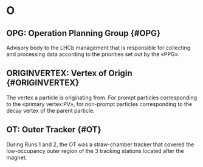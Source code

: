 # O

## OPG: Operation Planning Group {#OPG}

Advisory body to the LHCb management that is responsible for collecting and processing data according to the priorities set out by the «PPG».

## ORIGINVERTEX: Vertex of Origin {#ORIGINVERTEX}
The vertex a particle is originating from. For prompt particles corresponding to the «primary vertex:PV», for non-prompt particles corresponding to the decay vertex of the parent particle. 

## OT: Outer Tracker {#OT}

During Runs 1 and 2, the OT was a straw-chamber tracker that covered the low-occupancy outer region of the 3 tracking stations located after the magnet.
